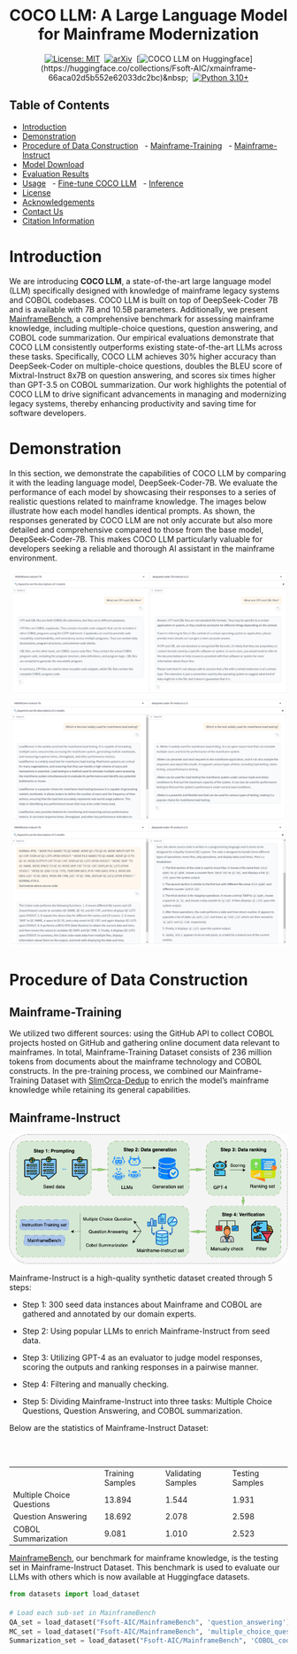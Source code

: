 <div align="center">

# COCO LLM: A Large Language Model for Mainframe Modernization
[![License: MIT](https://img.shields.io/badge/License-MIT-green.svg)](https://opensource.org/licenses/MIT)&nbsp;
[![arXiv](https://img.shields.io/badge/2406.11927-red?style=flat&label=arXiv)](link)&nbsp;
[![COCO LLM on Huggingface](https://img.shields.io/badge/%F0%9F%A4%97%20Hugging%20Face-COCO%20LLM-ffc107?color=ffc107&logoColor=white%22%20style=%22display:%20inline-block;%20vertical-align:%20middle;)](https://huggingface.co/collections/Fsoft-AIC/xmainframe-66aca02d5b552e62033dc2bc)&nbsp;&nbsp;
[![Python 3.10+](https://img.shields.io/badge/python-3.10+-blue.svg)](https://www.python.org/downloads/release/python-3100/)

</div>


## Table of Contents
- [Introduction](#dataset-summary)
- [Demonstration](#demo)
- [Procedure of Data Construction](#procedure-of-data-construction)
&nbsp; - [Mainframe-Training](#mainframe-training)
&nbsp; - [Mainframe-Instruct](#mainframe-instruct)
- [Model Download](#model-download)
- [Evaluation Results](#evaluation-results)
- [Usage](#usage)
&nbsp; - [Fine-tune COCO LLM](#how-to-fine-tune-xmainframe)
&nbsp; - [Inference](#inference)
- [License](##licensing-information)
- [Acknowledgements](#acknowledgements)
- [Contact Us](#contact-us)
- [Citation Information](#citation-information)



# Introduction

We are introducing **COCO LLM**, a state-of-the-art large language model (LLM) specifically designed with knowledge of mainframe legacy systems and COBOL codebases. COCO LLM is built on top of DeepSeek-Coder 7B and is available with 7B and 10.5B parameters.
Additionally, we present [MainframeBench](https://huggingface.co/datasets/Fsoft-AIC/MainframeBench), a comprehensive benchmark for assessing mainframe knowledge, including multiple-choice questions, question answering, and COBOL code summarization. Our empirical evaluations demonstrate that COCO LLM consistently outperforms existing state-of-the-art LLMs across these tasks. Specifically, COCO LLM achieves 30% higher accuracy than DeepSeek-Coder on multiple-choice questions, doubles the BLEU score of Mixtral-Instruct 8x7B on question answering, and scores six times higher than GPT-3.5 on COBOL summarization. Our work highlights the potential of COCO LLM to drive significant advancements in managing and modernizing legacy systems, thereby enhancing productivity and saving time for software developers.

# Demonstration

In this section, we demonstrate the capabilities of COCO LLM by comparing it with the leading language model, DeepSeek-Coder-7B. We evaluate the performance of each model by showcasing their responses to a series of realistic questions related to mainframe knowledge. The images below illustrate how each model handles identical prompts. As shown, the responses generated by COCO LLM are not only accurate but also more detailed and comprehensive compared to those from the base model, DeepSeek-Coder-7B. This makes COCO LLM particularly valuable for developers seeking a reliable and thorough AI assistant in the mainframe environment.

<div align="center">

<img src="./asset/sample_1.png" >
<img src="./asset/sample_2.png" >
<img src="./asset/sample_3.png" >


</div>


# Procedure of Data Construction
## Mainframe-Training

We utilized two different sources: using the GitHub API to collect COBOL projects hosted on GitHub and gathering online document data relevant to mainframes. In total, Mainframe-Training Dataset consists of 236 million tokens from documents about the mainframe technology and COBOL constructs. In the pre-training process, we combined our Mainframe-Training Dataset with [SlimOrca-Dedup](https://huggingface.co/datasets/Open-Orca/SlimOrca-Dedup) to enrich the model’s mainframe knowledge while retaining its general capabilities.

## Mainframe-Instruct

<div align="center">

<img src="./asset/cobol_diagram-Page-8.drawio.png" >

</div>

Mainframe-Instruct is a high-quality synthetic dataset created through 5 steps:

- Step 1: 300 seed data instances about Mainframe and COBOL are gathered and annotated by our domain experts.

- Step 2: Using popular LLMs to enrich Mainframe-Instruct from seed data.

- Step 3: Utilizing GPT-4 as an evaluator to judge model responses, scoring the outputs and ranking responses in a pairwise manner.

- Step 4: Filtering and manually checking.

- Step 5: Dividing Mainframe-Instruct into three tasks: Multiple Choice Questions, Question Answering, and COBOL summarization.

Below are the statistics of Mainframe-Instruct Dataset:

<table>
&nbsp; &nbsp; <tr>
&nbsp; &nbsp; &nbsp; &nbsp; <td> </td>
&nbsp; &nbsp; &nbsp; &nbsp; <td>Training Samples</td>
&nbsp; &nbsp; &nbsp; &nbsp; <td>Validating Samples</td>
&nbsp; &nbsp; &nbsp; &nbsp; <td>Testing Samples</td>
&nbsp; &nbsp; </tr>
&nbsp; &nbsp; <tr>
&nbsp; &nbsp; &nbsp; &nbsp; <td>Multiple Choice Questions</td>
&nbsp; &nbsp; &nbsp; &nbsp; <td>13.894</td>
&nbsp; &nbsp; &nbsp; &nbsp; <td>1.544</td>
&nbsp; &nbsp; &nbsp; &nbsp; <td>1.931</td>
&nbsp; &nbsp; </tr>
&nbsp; &nbsp; <tr>
&nbsp; &nbsp; &nbsp; &nbsp; <td>Question Answering</td>
&nbsp; &nbsp; &nbsp; &nbsp; <td>18.692</td>
&nbsp; &nbsp; &nbsp; &nbsp; <td>2.078</td>
&nbsp; &nbsp; &nbsp; &nbsp; <td>2.598</td>
&nbsp; &nbsp; </tr>
&nbsp; &nbsp; <tr>
&nbsp; &nbsp; &nbsp; &nbsp; <td>COBOL Summarization</td>
&nbsp; &nbsp; &nbsp; &nbsp; <td>9.081</td>
&nbsp; &nbsp; &nbsp; &nbsp; <td>1.010</td>
&nbsp; &nbsp; &nbsp; &nbsp; <td>2.523</td>
&nbsp; &nbsp; </tr>
</table>


[MainframeBench](https://huggingface.co/datasets/Fsoft-AIC/MainframeBench), our benchmark for mainframe knowledge, is the testing set in Mainframe-Instruct Dataset. This benchmark is used to evaluate our LLMs with others which is now available at Huggingface datasets.

```python
from datasets import load_dataset

# Load each sub-set in MainframeBench
QA_set = load_dataset("Fsoft-AIC/MainframeBench", 'question_answering')
MC_set = load_dataset("Fsoft-AIC/MainframeBench", 'multiple_choice_question')
Summarization_set = load_dataset("Fsoft-AIC/MainframeBench", 'COBOL_code_summarization')

